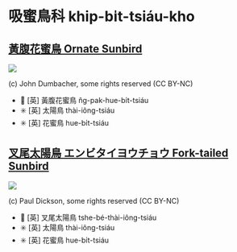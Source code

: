 # 吸蜜鳥科 khip-bi̍t-tsiáu-kho

## [黃腹花蜜鳥 Ornate Sunbird](https://ebird.org/species/olbsun4)

![](https://inaturalist-open-data.s3.amazonaws.com/photos/11596150/medium.jpg)

(c) John Dumbacher, some rights reserved (CC BY-NC)

- 🎯 [英] 黃腹花蜜鳥 n̂g-pak-hue-bi̍t-tsiáu
- ✳️ [英] 太陽鳥 thài-iông-tsiáu
- ✳️ [英] 花蜜鳥 hue-bi̍t-tsiáu

## [叉尾太陽鳥 エンビタイヨウチョウ Fork-tailed Sunbird](https://ebird.org/species/fotsun1)

![](https://inaturalist-open-data.s3.amazonaws.com/photos/60958137/medium.jpg)

(c) Paul Dickson, some rights reserved (CC BY-NC)

- 🎯 [英] 叉尾太陽鳥 tshe-bé-thài-iông-tsiáu
- ✳️ [英] 太陽鳥 thài-iông-tsiáu
- ✳️ [英] 花蜜鳥 hue-bi̍t-tsiáu
